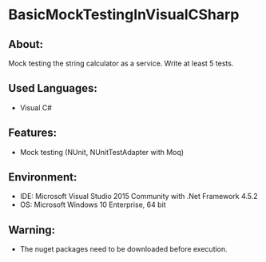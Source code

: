 # BasicMockTestingInVisualCSharp


About:
------
Mock testing the string calculator as a service. Write at least 5 tests.


Used Languages:
---------------
- Visual C#


Features:
---------
- Mock testing (NUnit, NUnitTestAdapter with Moq)


Environment:
------------
- IDE: Microsoft Visual Studio 2015 Community with .Net Framework 4.5.2
- OS: Microsoft Windows 10 Enterprise, 64 bit


Warning:
--------
- The nuget packages need to be downloaded before execution.
